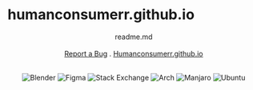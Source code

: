 # humanconsumerr.github.io

<div align="center">
 readme.md
  <br />
  <br />
  <a href="https://github.com/dec0dOS/amazing-github-template/issues/new?assignees=&labels=bug&template=01_BUG_REPORT.md&title=bug%3A+">Report a Bug</a>
  .
  <a href=https://Humanconsumerr.github.io>Humanconsumerr.github.io</a>
</div>

<div align="center">
<br />


![Blender](https://img.shields.io/badge/blender-%23F5792A.svg?style=flat&logo=blender&logoColor=white)
![Figma](https://img.shields.io/badge/figma-%23F24E1E.svg?style=flat&logo=figma&logoColor=white)
![Stack Exchange](https://img.shields.io/badge/StackExchange-%23ffffff.svg?style=flat&logo=StackExchange&logoColor=white)
![Arch](https://img.shields.io/badge/Arch%20Linux-1793D1?logo=arch-linux&logoColor=fff&style=flat)
![Manjaro](https://img.shields.io/badge/Manjaro-35BF5C?style=flat&logo=Manjaro&logoColor=white)
![Ubuntu](https://img.shields.io/badge/Ubuntu-E95420?style=flat&logo=ubuntu&logoColor=white)
</div>
